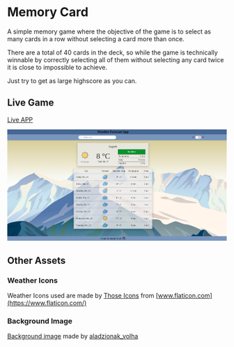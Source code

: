 # Memory Card

A simple memory game where the objective of the game is to select as many cards in a row without selecting a card more than once.

There are a total of 40 cards in the deck, so while the game is technically winnable by correctly selecting all of them without selecting any card twice it is close to impossible to achieve.

Just try to get as large highscore as you can.

## Live Game

[Live APP](https://mrdando.github.io/Memory-Card/)

![alt text](https://github.com/MrDando/Weather-App/blob/main/preview.png?raw=true)




## Other Assets
### Weather Icons

Weather Icons used are made by [Those Icons](https://www.flaticon.com/authors/those-icons) from [www.flaticon.com](https://www.flaticon.com/)

### Background Image
[Background image](https://www.freepik.com/free-vector/mountain-ridges-vector-illustration-sunrise_11950790.htm#page=1&query=mountain&position=38) made by [aladzionak_volha](https://www.freepik.com/valadzionak-volha)